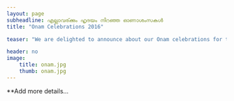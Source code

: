 ```yaml
---
layout: page
subheadline: എല്ലാവര്ക്കും ഹൃദയം നിറഞ്ഞ ഓണാശംസകൾ 
title: "Onam Celebrations 2016"

teaser: "We are delighted to announce about our Onam celebrations for this year."

header: no
image:
    title: onam.jpg
    thumb: onam.jpg
---
```



**Add more details...